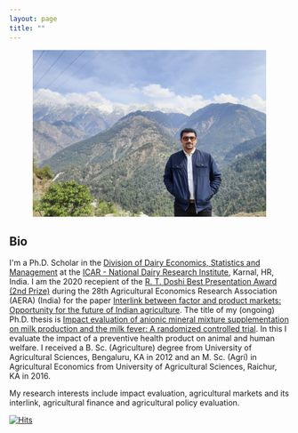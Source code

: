 ```yaml
---
layout: page
title: ""
---
```

<p align="center">
  <img width="420" height="300" src="20210313_115737.jpg">
</p>

## Bio ##

I'm a Ph.D. Scholar in the [Division of Dairy Economics, Statistics and Management](http://ndri.res.in/divisions/dairy-economics-statistics-and-management/) at the [ICAR - National Dairy Research Institute](http://ndri.res.in/), Karnal, HR, India. I am the 2020 recepient of the [R. T. Doshi Best Presentation Award (2nd Prize)](http://aeraindia.in/bestpaperpresentation) during the 28th  Agricultural Economics Research Association (AERA) (India) for the paper [Interlink between factor and product markets: Opportunity for the future of Indian agriculture](https://ageconsearch.umn.edu/record/310338?ln=en). The title of my (ongoing) Ph.D. thesis is [Impact evaluation of anionic mineral mixture supplementation on milk production and the milk fever: A randomized controlled trial](https://www.socialscienceregistry.org/trials/5108). In this I evaluate the impact of a preventive health product on animal and human welfare. I received a B. Sc. (Agriculture) degree from University of Agricultural Sciences, Bengaluru, KA in 2012 and an M. Sc. (Agri) in Agricultural Economics from University of Agricultural Sciences, Raichur, KA in 2016.

My research interests include impact evaluation, agricultural markets and its interlink, agricultural finance and agricultural policy evaluation.





















[![Hits](https://hits.seeyoufarm.com/api/count/incr/badge.svg?url=https%3A%2F%2Fadeeth07.github.io&count_bg=%233DC8C7&title_bg=%23555555&icon=&icon_color=%23E7E7E7&title=Visitors&edge_flat=false)](https://hits.seeyoufarm.com)
